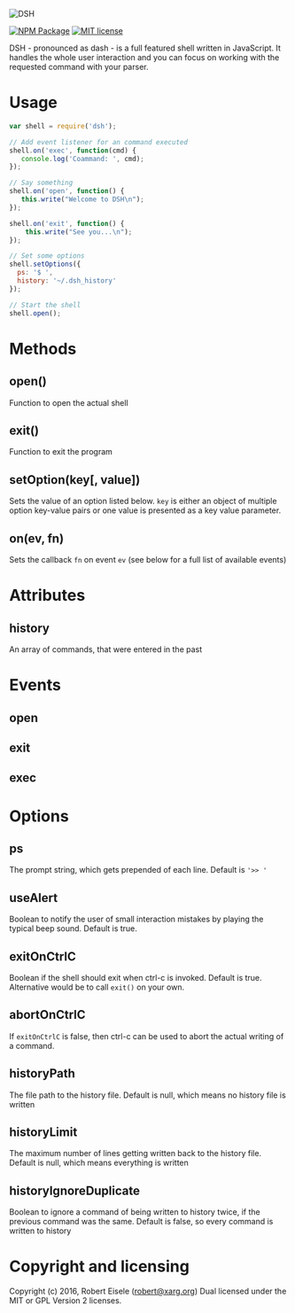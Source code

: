 ![DSH](https://github.com/infusion/dsh/blob/master/logo.png?raw=true "Javascript Shell")

[![NPM Package](https://img.shields.io/npm/v/dsh.svg?style=flat)](https://npmjs.org/package/dsh "View this project on npm")
[![MIT license](http://img.shields.io/badge/license-MIT-brightgreen.svg)](http://opensource.org/licenses/MIT)

DSH - pronounced as dash - is a full featured shell written in JavaScript. It handles the whole user interaction and you can focus on working with the requested command with your parser.

Usage
===

```javascript
var shell = require('dsh');

// Add event listener for an command executed
shell.on('exec', function(cmd) {
   console.log('Coammand: ', cmd);
});

// Say something
shell.on('open', function() {
   this.write("Welcome to DSH\n");
});

shell.on('exit', function() {
    this.write("See you...\n");
});

// Set some options
shell.setOptions({
  ps: '$ ',
  history: '~/.dsh_history'
});

// Start the shell
shell.open();
```

Methods
===

open()
---
Function to open the actual shell

exit()
---
Function to exit the program

setOption(key[, value])
---
Sets the value of an option listed below. `key` is either an object of multiple option key-value pairs or one value is presented as a key value parameter.

on(ev, fn)
---
Sets the callback `fn` on event `ev` (see below for a full list of available events)


Attributes
===

history
---
An array of commands, that were entered in the past

Events
===
open
---
exit
---
exec
---


Options
===

ps
---
The prompt string, which gets prepended of each line. Default is `'>> '`

useAlert
---
Boolean to notify the user of small interaction mistakes by playing the typical beep sound. Default is true.

exitOnCtrlC
---
Boolean if the shell should exit when ctrl-c is invoked. Default is true. Alternative would be to call `exit()` on your own.

abortOnCtrlC
---
If `exitOnCtrlC` is false, then ctrl-c can be used to abort the actual writing of a command.

historyPath
---
The file path to the history file. Default is null, which means no history file is written

historyLimit
---
The maximum number of lines getting written back to the history file. Default is null, which means everything is written

historyIgnoreDuplicate
---
Boolean to ignore a command of being written to history twice, if the previous command was the same. Default is false, so every command is written to history

Copyright and licensing
===
Copyright (c) 2016, Robert Eisele (robert@xarg.org)
Dual licensed under the MIT or GPL Version 2 licenses.
